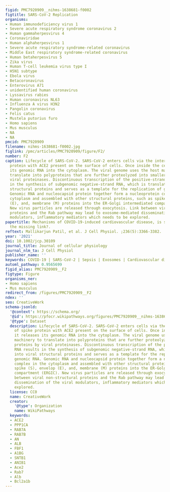 ```yaml
---
figid: PMC7920909__nihms-1638681-f0002
figtitle: SARS-CoV-2 Replication
organisms:
- Human immunodeficiency virus 1
- Severe acute respiratory syndrome coronavirus 2
- Human gammaherpesvirus 4
- Coronaviridae
- Human alphaherpesvirus 1
- Severe acute respiratory syndrome-related coronavirus
- Middle East respiratory syndrome-related coronavirus
- Human betaherpesvirus 5
- Zika virus
- Human T-cell leukemia virus type I
- H5N1 subtype
- Ebola virus
- Betacoronavirus
- Enterovirus A71
- unidentified human coronavirus
- Lyssavirus rabies
- Human coronavirus NL63
- Influenza A virus H3N2
- Pangolin coronavirus
- Felis catus
- Mustela putorius furo
- Homo sapiens
- Mus musculus
- NA
- NA
pmcid: PMC7920909
filename: nihms-1638681-f0002.jpg
figlink: /pmc/articles/PMC7920909/figure/F2/
number: F2
caption: Lifecycle of SARS-CoV-2. SARS-CoV-2 enters cells via the interaction of spike
  protein with ACE2 present on the surface of cells. Once inside the cells, it releases
  its genomic RNA into the cytoplasm. The viral genome uses the host machinery to
  translate into polyproteins that are further proteolyzed into smaller proteins by
  viral proteinases. Discontinuous transcription of the positive-strand RNA results
  in the synthesis of subgenomic negative-strand RNA, which is translated into viral
  structural proteins and serves as a template for the replication of genomic RNA.
  Genomic RNA and nucleocapsid protein together form a nucleoprotein complex in the
  cytoplasm and assembled with other structural proteins, such as spike (S), envelop
  (E), and, membrane (M) proteins into the ER-Golgi intermediated compartment (ERGIC).
  New virus particles are released through exocytosis. Link between viral non-structural
  proteins and the Rab pathway may lead to exosome-mediated dissemination of the viral
  modulators, inflammatory mediators which needs to be explored.
papertitle: Mechanisms of COVID-19-induced cardiovascular disease, is sepsis or exosome
  the missing link?.
reftext: Mallikarjun Patil, et al. J Cell Physiol. ;236(5):3366-3382.
year: '2021'
doi: 10.1002/jcp.30109
journal_title: Journal of cellular physiology
journal_nlm_ta: J Cell Physiol
publisher_name: ''
keywords: COVID-19 | SARS-CoV-2 | Sepsis | Exosomes | Cardiovascular disease
automl_pathway: 0.9565699
figid_alias: PMC7920909__F2
figtype: Figure
organisms_ner:
- Homo sapiens
- Mus musculus
redirect_from: /figures/PMC7920909__F2
ndex: ''
seo: CreativeWork
schema-jsonld:
  '@context': https://schema.org/
  '@id': https://pfocr.wikipathways.org/figures/PMC7920909__nihms-1638681-f0002.html
  '@type': Dataset
  description: Lifecycle of SARS-CoV-2. SARS-CoV-2 enters cells via the interaction
    of spike protein with ACE2 present on the surface of cells. Once inside the cells,
    it releases its genomic RNA into the cytoplasm. The viral genome uses the host
    machinery to translate into polyproteins that are further proteolyzed into smaller
    proteins by viral proteinases. Discontinuous transcription of the positive-strand
    RNA results in the synthesis of subgenomic negative-strand RNA, which is translated
    into viral structural proteins and serves as a template for the replication of
    genomic RNA. Genomic RNA and nucleocapsid protein together form a nucleoprotein
    complex in the cytoplasm and assembled with other structural proteins, such as
    spike (S), envelop (E), and, membrane (M) proteins into the ER-Golgi intermediated
    compartment (ERGIC). New virus particles are released through exocytosis. Link
    between viral non-structural proteins and the Rab pathway may lead to exosome-mediated
    dissemination of the viral modulators, inflammatory mediators which needs to be
    explored.
  license: CC0
  name: CreativeWork
  creator:
    '@type': Organization
    name: WikiPathways
  keywords:
  - ACE2
  - PPP1CA
  - RAB7A
  - RAB7B
  - AN
  - ALB
  - FBF1
  - A1BG
  - SNTB1
  - ANIB1
  - Ace2
  - Rab7
  - Alb
  - Bcl2a1b
---
```

